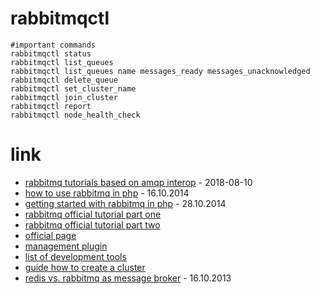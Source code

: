 # rabbitmqctl

```
#important commands
rabbitmqctl status
rabbitmqctl list_queues
rabbitmqctl list_queues name messages_ready messages_unacknowledged
rabbitmqctl delete_queue
rabbitmqctl set_cluster_name
rabbitmqctl join_cluster
rabbitmqctl report
rabbitmqctl node_health_check
```

# link

* [rabbitmq tutorials based on amqp interop](https://blog.forma-pro.com/rabbitmq-tutorials-based-on-amqp-interop-cf325d3b4912) - 2018-08-10
* [how to use rabbitmq in php](https://www.sitepoint.com/use-rabbitmq-php/) - 16.10.2014
* [getting started with rabbitmq in php](https://www.binpress.com/tutorial/getting-started-with-rabbitmq-in-php/164) - 28.10.2014
* [rabbitmq official tutorial part one](https://www.rabbitmq.com/tutorials/tutorial-one-php.html)
* [rabbitmq official tutorial part two](https://www.rabbitmq.com/tutorials/tutorial-two-php.html)
* [official page](https://www.rabbitmq.com/)
* [management plugin](https://www.rabbitmq.com/management.html)
* [list of development tools](https://www.rabbitmq.com/devtools.html)
* [guide how to create a cluster](https://www.rabbitmq.com/clustering.html)
* [redis vs. rabbitmq as message broker](https://www.minvolai.com/rabbitmq-vs-redis-as-message-brokers/) - 16.10.2013
